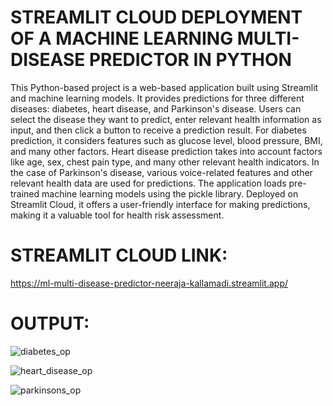 # STREAMLIT CLOUD DEPLOYMENT OF A MACHINE LEARNING MULTI-DISEASE PREDICTOR IN PYTHON

This Python-based project is a web-based application built using Streamlit and machine learning models. It provides predictions for three different diseases: diabetes, heart disease, and Parkinson's disease. Users can select the disease they want to predict, enter relevant health information as input, and then click a button to receive a prediction result. For diabetes prediction, it considers features such as glucose level, blood pressure, BMI, and many other factors. Heart disease prediction takes into account factors like age, sex, chest pain type, and many other relevant health indicators. In the case of Parkinson's disease, various voice-related features and other relevant health data are used for predictions. The application loads pre-trained machine learning models using the pickle library. Deployed on Streamlit Cloud, it offers a user-friendly interface for making predictions, making it a valuable tool for health risk assessment.

# STREAMLIT CLOUD LINK:

https://ml-multi-disease-predictor-neeraja-kallamadi.streamlit.app/

# OUTPUT:

![diabetes_op](https://github.com/Neeraja-Kallamadi/ML_Multi_Disease_Predictor/assets/110168775/f9c462fd-78a2-4e2a-8b32-16fda2b06c05)

![heart_disease_op](https://github.com/Neeraja-Kallamadi/ML_Multi_Disease_Predictor/assets/110168775/f7463e33-ecd7-4e6e-a4f1-c57be1e10009)

![parkinsons_op](https://github.com/Neeraja-Kallamadi/ML_Multi_Disease_Predictor/assets/110168775/c8ca7039-db80-474b-9b90-ed058f1ac1ec)
